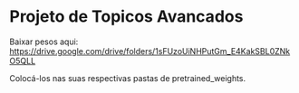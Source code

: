 # Projeto de Topicos Avancados

Baixar pesos aqui: https://drive.google.com/drive/folders/1sFUzoUiNHPutGm_E4KakSBL0ZNkO5QLL

Colocá-los nas suas respectivas pastas de pretrained_weights.
